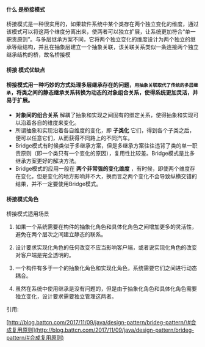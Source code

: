 #### 什么 是桥接模式

桥接模式是一种很实用的，如果软件系统中某个类存在两个独立变化的维度，通过该模式可以将这两个维度分离出来，使两者可以独立扩展，让系统更加符合“单一职责原则”。与多层继承方案不同，它将两个独立变化的维度设计为两个独立的继承等级结构，并且在抽象层建立一个抽象关联，该关联关系类似一条连接两个独立继承结构的桥，故名桥接模

#### 桥接 模式优缺点

#### 桥接模式用一种巧妙的方式处理多层继承存在的问题，`用抽象关联取代了传统的多层继承`，将类之间的静态继承关系转换为动态的对象组合关系，使得系统更加灵活，并易于扩展。

* **对象间的组合关系**
  解耦了抽象和实现之间固有的绑定关系，使得抽象和实现可以沿着各自的维度来变化。
* 所谓抽象和实现沿着各自维度的变化，即
  **子类化**
  它们，得到各个子类之后，便可以任意它们，从而获得不同路上的不同汽车。
* Bridge模式有时候类似于多继承方案，但是多继承方案往往违背了类的单一职责原则（即一个类只有一个变化的原因），复用性比较差。Bridge模式是比多继承方案更好的解决方法。
* Bridge模式的应用一般在
  **两个非常强的变化维度**
  ，有时候，即使两个维度存在变化，但是变化的地方影响并不大，换而言之两个变化不会导致纵横交错的结果，并不一定要使用Bridge模式。

#### 桥接模式角色

桥接模式适用场景

1. 如果一个系统需要在构件的抽象化角色和具体化角色之间增加更多的灵活性，避免在两个层次之间建立静态的联系。

2. 设计要求实现化角色的任何改变不应当影响客户端，或者说实现化角色的改变对客户端是完全透明的。
3. 一个构件有多于一个的抽象化角色和实现化角色，系统需要它们之间进行动态耦合。
4. 虽然在系统中使用继承是没有问题的，但是由于抽象化角色和具体化角色需要独立变化，设计要求需要独立管理这两者。

引用:

[http://blog.battcn.com/2017/11/09/java/design-pattern/brideg-pattern/\#合成复用原则](http://blog.battcn.com/2017/11/09/java/design-pattern/brideg-pattern/#合成复用原则)

